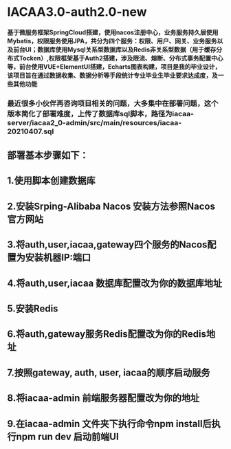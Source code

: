 # IACAA3.0-auth2.0-new
#### 基于微服务框架SpringCloud搭建，使用nacos注册中心，业务服务持久层使用Mybatis，权限服务使用JPA，共分为四个服务：权限、用户、网关、业务服务以及前台UI；数据库使用Mysql关系型数据库以及Redis非关系型数据（用于缓存分布式Tocken）,权限框架基于Auth2搭建，涉及限流、熔断、分布式事务配置中心等，前台使用VUE+ElementUI搭建，Echarts图表构建，项目是我的毕业设计，该项目旨在通过数据收集、数据分析等手段统计专业毕业生毕业要求达成度，及一些其他功能

### 最近很多小伙伴再咨询项目相关的问题，大多集中在部署问题，这个版本简化了部署难度，上传了数据库sql脚本，路径为iacaa-server/iacaa2_0-admin/src/main/resources/iacaa-20210407.sql

## 部署基本步骤如下：
## 1.使用脚本创建数据库
## 2.安装Srping-Alibaba Nacos 安装方法参照Nacos官方网站
## 3.将auth,user,iacaa,gateway四个服务的Nacos配置为安装机器IP:端口
## 4.将auth,user,iacaa 数据库配置改为你的数据库地址
## 5.安装Redis
## 6.将auth,gateway服务Redis配置改为你的Redis地址
## 7.按照gateway, auth, user, iacaa的顺序启动服务
## 8.将iacaa-admin 前端服务器配置改为你的地址
## 9.在iacaa-admin 文件夹下执行命令npm install后执行npm run dev 启动前端UI
